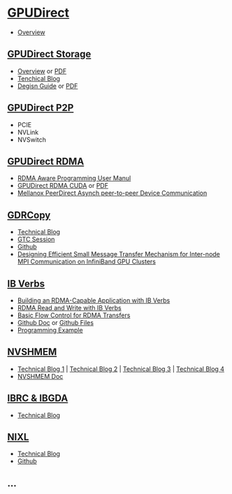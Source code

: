 # [GPUDirect](https://developer.nvidia.com/gpudirect)
- [Overview](https://developer.download.nvidia.com/devzone/devcenter/cuda/docs/GPUDirect_Technology_Overview.pdf)

## [GPUDirect Storage](https://developer.nvidia.com/gpudirect-storage)
- [Overview](https://nvdam.widen.net/s/k8vrp9xkft/tech-overview-magnum-io-1790750-r5-web) or [PDF](https://docs.nvidia.com/gpudirect-storage/pdf/overview-guide.pdf)
- [Tenchical Blog](https://developer.nvidia.com/blog/accelerating-io-in-the-modern-data-center-magnum-io-storage-partnerships/)
- [Degisn Guide](https://docs.nvidia.com/gpudirect-storage/design-guide/index.html) or [PDF](https://docs.nvidia.com/gpudirect-storage/pdf/design-guide.pdf)

## [GPUDirect P2P]()
- PCIE
- NVLink
- NVSwitch

## [GPUDirect RDMA]()
- [RDMA Aware Programming User Manul](https://docs.nvidia.com/rdma-aware-networks-programming-user-manual-1-7.pdf)
- [GPUDirect RDMA CUDA](https://docs.nvidia.com/cuda/gpudirect-rdma/index.html) or [PDF](https://docs.nvidia.com/cuda/pdf/GPUDirect_RDMA.pdf)
- [Mellanox PeerDirect Asynch peer-to-peer Device Communication](https://network.nvidia.com/related-docs/prod_software/Mellanox_PeerDirect_Asynch_peer-to-peer_device_communication.pdf)

## [GDRCopy](https://developer.nvidia.com/gdrcopy)
- [Technical Blog](https://developer.nvidia.com/blog/accelerating-io-in-the-modern-data-center-network-io/)
- [GTC Session](https://www.nvidia.com/en-us/on-demand/session/gtcspring21-s32039/)
- [Github](https://github.com/NVIDIA/gdrcopy)
- [Designing Efficient Small Message Transfer Mechanism for Inter-node MPI Communication on InfiniBand GPU Clusters](https://ieeexplore.ieee.org/stamp/stamp.jsp?tp=&arnumber=7116873)

## [IB Verbs]()
- [Building an RDMA-Capable Application with IB Verbs](https://www.hpcadvisorycouncil.com/pdf/building-an-rdma-capable-application-with-ib-verbs.pdf)
- [RDMA Read and Write with IB Verbs](https://www.hpcadvisorycouncil.com/pdf/rdma-read-and-write-with-ib-verbs.pdf)
- [Basic Flow Control for RDMA Transfers](https://www.hpcadvisorycouncil.com/pdf/vendor_content/basic-flow-control-for-rdma-transfers.pdf)
- [Github Doc](https://github.com/linux-rdma/rdma-core/blob/master/Documentation/libibverbs.md) or [Github Files](https://github.com/linux-rdma/rdma-core/blob/master/libibverbs/ibverbs.h)
- [Programming Example](https://docs.nvidia.com/networking/display/rdmaawareprogrammingv17/programming+examples+using+ibv+verbs)

## [NVSHMEM](https://developer.nvidia.com/nvshmem)
- [Technical Blog 1](https://developer.nvidia.com/blog/enhancing-application-portability-and-compatibility-across-new-platforms-using-nvidia-magnum-io-nvshmem-3-0/) | [Technical Blog 2](https://developer.nvidia.com/blog/improving-network-performance-of-hpc-systems-using-nvidia-magnum-io-nvshmem-and-gpudirect-async/) | [Technical Blog 3](https://developer.nvidia.com/blog/scaling-scientific-computing-with-nvshmem/) | [Technical Blog 4](https://developer.nvidia.com/blog/accelerating-nvshmem-2-0-team-based-collectives-using-nccl/)
- [NVSHMEM Doc](https://docs.nvidia.com/hpc-sdk/nvshmem/index.html)

## [IBRC & IBGDA]()
- [Technical Blog](https://developer.nvidia.com/blog/improving-network-performance-of-hpc-systems-using-nvidia-magnum-io-nvshmem-and-gpudirect-async/)

## [NIXL]()
- [Technical Blog](https://developer.nvidia.com/blog/introducing-nvidia-dynamo-a-low-latency-distributed-inference-framework-for-scaling-reasoning-ai-models/)
- [Github](https://github.com/ai-dynamo/nixl)

## ...